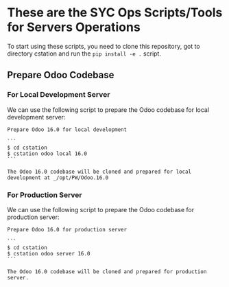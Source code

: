 # These are the SYC Ops Scripts/Tools for Servers Operations

To start using these scripts, you need to clone this repository, got to directory cstation and run the `pip install -e .` script.


## Prepare Odoo Codebase


### For Local Development Server

We can use the following script to prepare the Odoo codebase for local development server:

    Prepare Odoo 16.0 for local development

    ```
    $ cd cstation
    $ cstation odoo local 16.0
    ```

    The Odoo 16.0 codebase will be cloned and prepared for local development at _/opt/PW/Odoo.16.0
    

### For Production Server

We can use the following script to prepare the Odoo codebase for production server:

    Prepare Odoo 16.0 for production server

    ```
    $ cd cstation
    $ cstation odoo server 16.0
    ```

    The Odoo 16.0 codebase will be cloned and prepared for production server.

